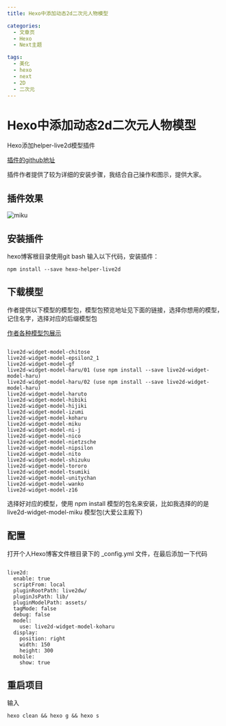 ```yaml
---
title: Hexo中添加动态2d二次元人物模型

categories:
  - 文章页
  - Hexo
  - Next主题

tags:
  - 美化
  - hexo
  - next
  - 2D
  - 二次元
---
```


# Hexo中添加动态2d二次元人物模型

Hexo添加helper-live2d模型插件

[插件的github地址](https://github.com/EYHN/hexo-helper-live2d/blob/master/README.zh-CN.md)

插件作者提供了较为详细的安装步骤，我结合自己操作和图示，提供大家。

## 插件效果
![miku](https://gitee.com/zyp521/upload_image/raw/master/szEDae.png)

## 安装插件
hexo博客根目录使用git bash 输入以下代码，安装插件：
```
npm install --save hexo-helper-live2d
```

## 下载模型
作者提供以下模型的模型包，模型包预览地址见下面的链接，选择你想用的模型，记住名字，选择对应的后缀模型包

[作者各种模型包展示](https://github.com/xiazeyu/live2d-widget-models)

```

live2d-widget-model-chitose
live2d-widget-model-epsilon2_1
live2d-widget-model-gf
live2d-widget-model-haru/01 (use npm install --save live2d-widget-model-haru)
live2d-widget-model-haru/02 (use npm install --save live2d-widget-model-haru)
live2d-widget-model-haruto
live2d-widget-model-hibiki
live2d-widget-model-hijiki
live2d-widget-model-izumi
live2d-widget-model-koharu
live2d-widget-model-miku
live2d-widget-model-ni-j
live2d-widget-model-nico
live2d-widget-model-nietzsche
live2d-widget-model-nipsilon
live2d-widget-model-nito
live2d-widget-model-shizuku
live2d-widget-model-tororo
live2d-widget-model-tsumiki
live2d-widget-model-unitychan
live2d-widget-model-wanko
live2d-widget-model-z16
```

选择好对应的模型，使用 npm install 模型的包名来安装，比如我选择的的是live2d-widget-model-miku 模型包(大爱公主殿下)

## 配置
打开个人Hexo博客文件根目录下的 _config.yml 文件，在最后添加一下代码
```

live2d:
  enable: true
  scriptFrom: local
  pluginRootPath: live2dw/
  pluginJsPath: lib/
  pluginModelPath: assets/
  tagMode: false
  debug: false
  model:
    use: live2d-widget-model-koharu
  display:
    position: right
    width: 150
    height: 300
  mobile:
    show: true
```

## 重启项目
输入
```
hexo clean && hexo g && hexo s
```
